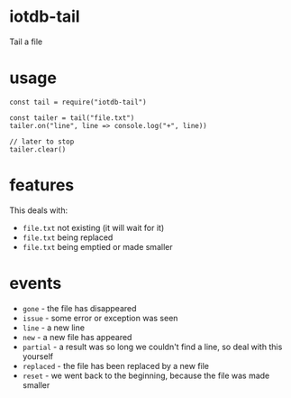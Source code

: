 # iotdb-tail

Tail a file

# usage

    const tail = require("iotdb-tail")

    const tailer = tail("file.txt")
    tailer.on("line", line => console.log("+", line))

    // later to stop
    tailer.clear()

# features

This deals with:

* `file.txt` not existing (it will wait for it)
* `file.txt` being replaced
* `file.txt` being emptied or made smaller

# events

* `gone` - the file has disappeared
* `issue` - some error or exception was seen
* `line` - a new line
* `new` - a new file has appeared
* `partial` - a result was so long we couldn't find a line, so deal with this yourself
* `replaced` - the file has been replaced by a new file
* `reset` - we went back to the beginning, because the file was made smaller
